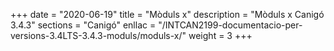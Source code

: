 +++
date        = "2020-06-19"
title       = "Mòduls x"
description = "Mòduls x Canigó 3.4.3"
sections    = "Canigó"
enllac		= "/INTCAN2199-documentacio-per-versions-3.4LTS-3.4.3-moduls/moduls-x/"
weight		= 3
+++
